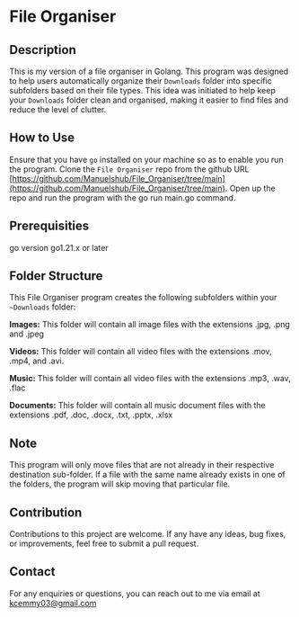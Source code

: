 # File Organiser

## Description

This is my version of a file organiser in Golang. This program was designed to help users automatically organize their `Downloads` folder into specific subfolders based on their file types. This idea was initiated to help keep your `Downloads` folder clean and organised, making it easier to find files and reduce the level of clutter.

## How to Use

Ensure that you have `go` installed on your machine so as to enable you run the program. Clone the `File Organiser` repo from the github URL [https://github.com/Manuelshub/File_Organiser/tree/main](https://github.com/Manuelshub/File_Organiser/tree/main). Open up the repo and run the program with the go run main.go command.

## Prerequisities

go version go1.21.x or later

## Folder Structure

This File Organiser program creates the following subfolders within your `~Downloads` folder:

**Images:** This folder will contain all image files with the extensions .jpg, .png and .jpeg

**Videos:** This folder will contain all video files with the extensions .mov, .mp4, and .avi.

**Music:** This folder will contain all video files with the extensions .mp3, .wav, .flac

**Documents:** This folder will contain all music document files with the extensions .pdf, .doc, .docx, .txt, .pptx, .xlsx

## Note

This program will only move files that are not already in their respective destination sub-folder. If a file with the same name already exists in one of the folders, the program will skip moving that particular file.

## Contribution

Contributions to this project are welcome. If any have any ideas, bug fixes, or improvements, feel free to submit a pull request.

## Contact

For any enquiries or questions, you can reach out to me via email at kcemmy03@gmail.com
